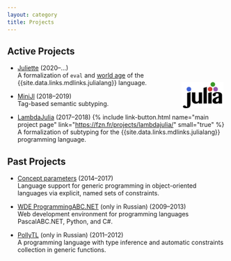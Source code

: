 ```yaml
---
layout: category
title: Projects
---
```


## Active Projects

* [Juliette](projects/juliette) (2020–…)  
  A formalization of `eval` and
  [world age]({{site.data.links.websites.worldage}})
  of the {{site.data.links.mdlinks.julialang}} language.
  <a href="https://julialang.org/" target="_blank">
  <img src="img/julia-logo.svg" alt="Julia Lang"
    style="height: 60px; float: right; margin: 0.5em; vertical-align: middle; display: inline-block"/>
  </a>

* [MiniJl](/projects/minijl) (2018–2019)  
  Tag-based semantic subtyping.

* [LambdaJulia](/projects/lambda-julia) (2017–2018)
  {% include link-button.html name="main project page"
    link="https://fzn.fr/projects/lambdajulia/" small="true" %}  
  A formalization of subtyping for the {{site.data.links.mdlinks.julialang}} programming language.

## Past Projects

* [Concept parameters](/projects/concepts) (2014–2017)  
  Language support for generic programming in object-oriented languages
  via explicit, named sets of constraints.

* [WDE ProgrammingABC.NET](/projects/wde) (only in Russian) (2009–2013)  
  Web development environment for programming languages
  PascalABC.NET, Python, and C\#.

* [PollyTL](/projects/pollyTL) (only in Russian) (2011–2012)  
  A programming language with type inference and
  automatic constraints collection in generic functions.
